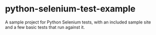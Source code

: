 # python-selenium-test-example
A sample project for Python Selenium tests, with an included sample site and a few basic tests that run against it.
